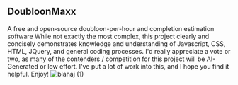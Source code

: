## DoubloonMaxx
A free and open-source doubloon-per-hour and completion estimation software
While not exactly the most complex, this project clearly and concisely demonstrates knowledge and understanding of Javascript, CSS, HTML, JQuery, and general coding processes.
I'd really appreciate a vote or two, as many of the contenders / competition for this project will be AI-Generated or low effort.
I've put a lot of work into this, and I hope you find it helpful. Enjoy! 
![blahaj (1)](https://github.com/user-attachments/assets/357ae518-7b4a-42e1-8b64-34de620cc958)
